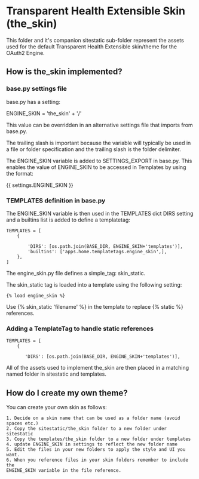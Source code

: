 # Transparent Health Extensible Skin (the_skin)

This folder and it's companion sitestatic sub-folder represent the assets
used for the default Transparent Health Extensible skin/theme for the OAuth2 
Engine.

## How is the_skin implemented?

### base.py settings file
base.py has a setting:

ENGINE_SKIN = 'the_skin' + '/'

This value can be overridden in an alternative settings file that imports 
from base.py.

The trailing slash is important because the variable will typically be used in
a file or folder specification and the trailing slash is the folder delimiter.

The ENGINE_SKIN variable is added to SETTINGS_EXPORT in base.py. This enables 
the value of ENGINE_SKIN to be accessed in Templates by using the format:

{{ settings.ENGINE_SKIN }}

### TEMPLATES definition in base.py

The ENGINE_SKIN variable is then used in the TEMPLATES dict DIRS setting 
and a builtins list is added to define a templatetag:

    TEMPLATES = [
        {
            
            'DIRS': [os.path.join(BASE_DIR, ENGINE_SKIN+'templates')],
            'builtins': ['apps.home.templatetags.engine_skin',],
        },
    ]

The engine_skin.py file defines a simple_tag: skin_static.

The skin_static tag is loaded into a template using the following setting:

    {% load engine_skin %}
    
Use {% skin_static 'filename' %} in the template to replace {% static %} 
references.

    

    
### Adding a TemplateTag to handle static references

    TEMPLATES = [
        {
            
           'DIRS': [os.path.join(BASE_DIR, ENGINE_SKIN+'templates')],        
           
 


All of the assets used to implement the_skin are then placed in a matching 
named folder in sitestatic and templates.

## How do I create my own theme?

You can create your own skin as follows:

    1. Decide on a skin name that can be used as a folder name (avoid spaces etc.)
    2. Copy the sitestatic/the_skin folder to a new folder under sitestatic
    3. Copy the templates/the_skin folder to a new folder under templates
    4. update ENGINE_SKIN in settings to reflect the new folder name
    5. Edit the files in your new folders to apply the style and UI you want.
    6. When you reference files in your skin folders remember to include the
    ENGINE_SKIN variable in the file reference.
    
    

